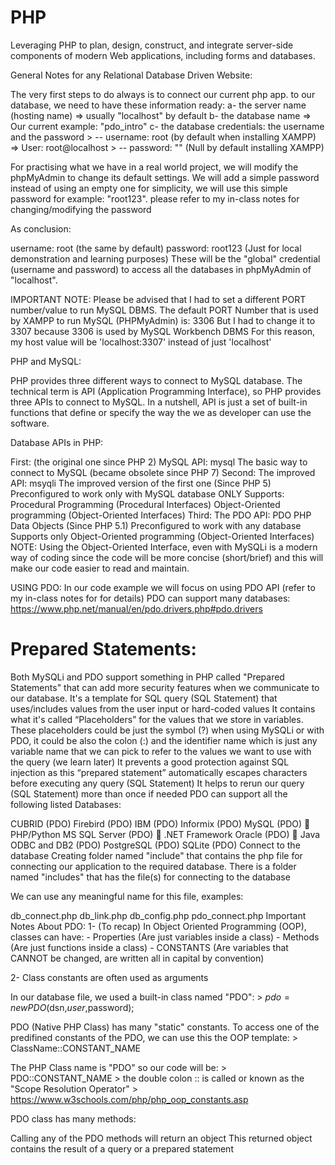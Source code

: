 # PHP
Leveraging PHP to plan, design, construct, and integrate server-side components of modern Web applications, including forms and databases.


General Notes for any Relational Database Driven Website:

The very first steps to do always is to connect our current php app. to our database, we need to have these information ready: a- the server name (hosting name) => usually "localhost" by default b- the database name => Our current example: "pdo_intro" c- the database credentials: the username and the password > -- username: root (by default when installing XAMPP) => User: root@localhost > -- password: "" (Null by default installing XAMPP)

For practising what we have in a real world project, we will modify the phpMyAdmin to change its default settings. We will add a simple password instead of using an empty one for simplicity, we will use this simple password for example: "root123". please refer to my in-class notes for changing/modifying the password

As conclusion:

username: root (the same by default)
password: root123 (Just for local demonstration and learning purposes)
These will be the "global" credential (username and password) to access all the databases in phpMyAdmin of "localhost".

IMPORTANT NOTE: 
Please be advised that I had to set a different PORT number/value to run MySQL DBMS. The default PORT Number that is used by XAMPP to run MySQL (PHPMyAdmin) is: 3306 But I had to change it to 3307 because 3306 is used by MySQL Workbench DBMS For this reason, my host value will be 'localhost:3307' instead of just 'localhost'

PHP and MySQL:

PHP provides three different ways to connect to MySQL database. The technical term is API (Application Programming Interface), so PHP provides three APIs to connect to MySQL. In a nutshell, API is just a set of built-in functions that define or specify the way the we as developer can use the software.

Database APIs in PHP:

First: (the original one since PHP 2) MySQL API: mysql
The basic way to connect to MySQL (became obsolete since PHP 7)
Second: The improved API: msyqli
The improved version of the first one (Since PHP 5)
Preconfigured to work only with MySQL database ONLY
Supports:
Procedural Programming (Procedural Interfaces)
Object-Oriented programming (Object-Oriented Interfaces)
Third: The PDO API: PDO
PHP Data Objects (Since PHP 5.1)
Preconfigured to work with any database
Supports only Object-Oriented programming (Object-Oriented Interfaces)
NOTE: Using the Object-Oriented Interface, even with MySQLi is a modern way of coding since the code will be more concise (short/brief) and this will make our code easier to read and maintain.

USING PDO:
In our code example we will focus on using PDO API (refer to my in-class notes for for details) PDO can support many databases: https://www.php.net/manual/en/pdo.drivers.php#pdo.drivers

Prepared Statements:
=
Both MySQLi and PDO support something in PHP called "Prepared Statements" that can add more security features when we communicate to our database.
It's a template for SQL query (SQL Statement) that uses/includes values from the user input or hard-coded values
It contains what it's called “Placeholders” for the values that we store in variables. These placeholders could be just the symbol (?) when using MySQLi or with PDO, it could be also the colon (:) and the identifier name which is just any variable name that we can pick to refer to the values we want to use with the query (we learn later)
It prevents a good protection against SQL injection as this “prepared statement” automatically escapes characters before executing any query (SQL Statement)
It helps to rerun our query (SQL Statement) more than once if needed
PDO can support all the following listed Databases:

CUBRID (PDO)
Firebird (PDO)
IBM (PDO)
Informix (PDO)
MySQL (PDO)  PHP/Python
MS SQL Server (PDO)  .NET Framework
Oracle (PDO)  Java
ODBC and DB2 (PDO)
PostgreSQL (PDO)
SQLite (PDO)
Connect to the database
Creating folder named "include" that contains the php file for connecting our application to the required database. There is a folder named "includes" that has the file(s) for connecting to the database

We can use any meaningful name for this file, examples:

db_connect.php
db_link.php
db_config.php
pdo_connect.php
Important Notes About PDO:
1- (To recap) In Object Oriented Programming (OOP), classes can have: - Properties (Are just variables inside a class) - Methods (Are just functions inside a class) - CONSTANTS (Are variables that CANNOT be changed, are written all in capital by convention)

2- Class constants are often used as arguments

In our database file, we used a built-in class named "PDO": > $pdo = new PDO($dsn,$user,$password);

PDO (Native PHP Class) has many "static" constants. To access one of the predifined constants of the PDO, we can use this the OOP template: > ClassName::CONSTANT_NAME

The PHP Class name is "PDO" so our code will be: > PDO::CONSTANT_NAME > the double colon :: is called or known as the "Scope Resolution Operator" > https://www.w3schools.com/php/php_oop_constants.asp

PDO class has many methods:

Calling any of the PDO methods will return an object
This returned object contains the result of a query or a prepared statement
